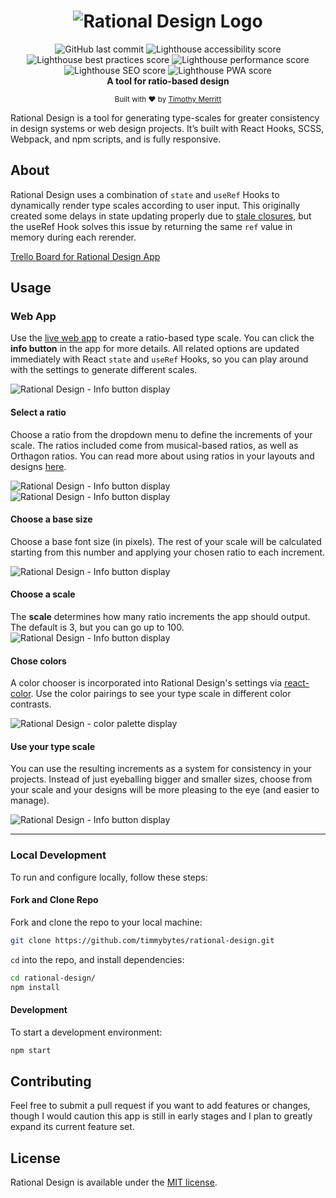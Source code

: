 <h1 align="center">
<img src='./src/assets/rational-design-logo-card.svg' alt='Rational Design Logo'>
</h1>

<!-- Badges -->
<div align="center">
  <img alt="GitHub last commit" src="https://img.shields.io/github/last-commit/timmybytes/rational-design" />
  <img alt='Lighthouse accessibility score' src='./test_results/lighthouse_accessibility.svg' />
  <img alt='Lighthouse best practices score' src='./test_results/lighthouse_best-practices.svg' />
  <img alt='Lighthouse performance score' src='./test_results/lighthouse_performance.svg' />
  <img alt='Lighthouse SEO score' src='./test_results/lighthouse_seo.svg' />
  <img alt='Lighthouse PWA score' src='./test_results/lighthouse_pwa.svg' />
</div>

<div align="center">
  <strong>A tool for ratio-based design</strong>
</div>

<p align="center">
  <sub>Built with ❤︎ by
  <a href="https://timmybytes.com">Timothy Merritt</a>
</div>

Rational Design is a tool for generating type-scales for greater consistency in design systems or web design projects. It’s built with React Hooks, SCSS, Webpack, and npm scripts, and is fully responsive.

## About

Rational Design uses a combination of `state` and `useRef` Hooks to dynamically render type scales according to user input. This originally created some delays in state updating properly due to [stale closures](https://css-tricks.com/dealing-with-stale-props-and-states-in-reacts-functional-components/), but the useRef Hook solves this issue by returning the same `ref` value in memory during each rerender.

[Trello Board for Rational Design App](https://trello.com/b/dhSzNpvw)

## Usage

### Web App

Use the [live web app](https://timmybytes.github.io/rational-design/) to create a ratio-based type scale. You can click the **info button** in the app for more details. All related options are updated immediately with React `state` and `useRef` Hooks, so you can play around with the settings to generate different scales.

<img src='./src/assets/readme-1.png' alt='Rational Design - Info button display'>

#### Select a ratio

Choose a ratio from the dropdown menu to define the increments of your scale. The ratios included come from musical-based ratios, as well as Orthagon ratios. You can read more about using ratios in your layouts and designs [here](https://alistapart.com/article/content-out-layout/).


<img src='./src/assets/readme-2.png' alt='Rational Design - Info button display'>
<img src='./src/assets/readme-3.png' alt='Rational Design - Info button display'>

#### Choose a base size

Choose a base font size (in pixels). The rest of your scale will be calculated starting from this number and applying your chosen ratio to each increment.

<img src='./src/assets/readme-4.png' alt='Rational Design - Info button display'>

#### Choose a scale

The **scale** determines how many ratio increments the app should output. The default is 3, but you can go up to 100.
<img src='./src/assets/readme-5.png' alt='Rational Design - Info button display'>

#### Chose colors

A color chooser is incorporated into Rational Design's settings via [react-color](https://casesandberg.github.io/react-color/#examples). Use the color pairings to see your type scale in different color contrasts.

<img src='./src/assets/readme-colors.png' alt='Rational Design - color palette display'>

#### Use your type scale

You can use the resulting increments as a system for consistency in your projects. Instead of just eyeballing bigger and smaller sizes, choose from your scale and your designs will be more pleasing to the eye (and easier to manage).

<img src='./src/assets/readme-6.png' alt='Rational Design - Info button display'>

---

### Local Development

To run and configure locally, follow these steps:

#### Fork and Clone Repo

Fork and clone the repo to your local machine:

```sh
git clone https://github.com/timmybytes/rational-design.git
```

`cd` into the repo, and install dependencies:

```sh
cd rational-design/
npm install
```

#### Development

To start a development environment:

```sh
npm start
```

## Contributing

Feel free to submit a pull request if you want to add features or changes, though I would caution this app is still in early stages and I plan to greatly expand its current feature set.

## License

Rational Design is available under the [MIT license](./LICENSE.md).
